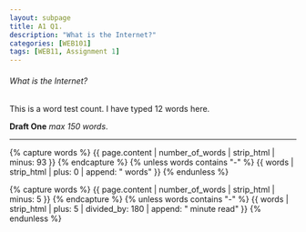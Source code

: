 ```yaml
---
layout: subpage
title: A1 Q1.
description: "What is the Internet?"
categories: [WEB101]
tags: [WEB11, Assignment 1]
---
```


###### What is the Internet?

This is a word test count. I have typed 12 words here.


**Draft One** *max 150 words*.


---

{% capture words %}
  {{ page.content | number_of_words | strip_html | minus: 93 }}
{% endcapture %}
{% unless words contains "-" %}
  {{ words | strip_html | plus: 0 | append: " words" }}
{% endunless %}

{% capture words %}
  {{ page.content | number_of_words | strip_html | minus: 5 }}
{% endcapture %}
{% unless words contains "-" %}
  {{ words | strip_html | plus: 5 | divided_by: 180 | append: " minute read" }}
{% endunless %}
